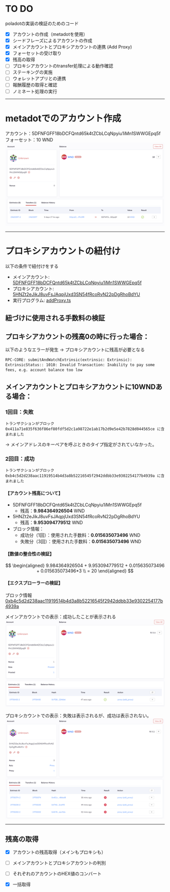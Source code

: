 # TO DO

poladotの実装の検証のためのコード

- [x] アカウントの作成（metadotを使用）
- [x] シードフレーズによるアカウントの作成
- [x] メインアカウントとプロキシアカウントの連携 (Add Proxy)
- [x] フォーセットの受け取り
- [x] 残高の取得
- [ ] プロキシアカウントのtransfer処理による動作確認
- [ ] ステーキングの実施
- [ ] ウォレットアプリとの連携
- [ ] 報酬履歴の取得と確認
- [ ] ノミネート処理の実行

---


# metadotでのアカウント作成

アカウント：5DFNFGFF18bDCFQntd65k4tZCbLCqNpyiu1iMn1SWWGEpq5f
フォーセット：10 WND
![metadotで作成してfaucetを取得したあとの画像](./assets/image001.png)

---

# プロキシアカウントの紐付け

以下の条件で紐付けをする

- メインアカウント: [5DFNFGFF18bDCFQntd65k4tZCbLCqNpyiu1iMn1SWWGEpq5f](https://westend.subscan.io/account/5DFNFGFF18bDCFQntd65k4tZCbLCqNpyiu1iMn1SWWGEpq5f)
- プロキシアカウント: [5HNZt2eJikJ8uvFsJAqpjUxd3SN54fRcoRvN22pDgRhoBdYU](https://westend.subscan.io/account/5HNZt2eJikJ8uvFsJAqpjUxd3SN54fRcoRvN22pDgRhoBdYU)
- 実行プログラム: [addProxy.ts](./addProxy.ts)

## 紐づけに使用される手数料の検証

## プロキシアカウントの残高0の時に行った場合：
以下のようなエラーが発生 → プロキシアカウントに残高が必要となる

```terminal: 実行結果
RPC-CORE: submitAndWatchExtrinsic(extrinsic: Extrinsic): ExtrinsicStatus:: 1010: Invalid Transaction: Inability to pay some fees, e.g. account balance too low
```

## メインアカウントとプロキシアカウントに10WNDある場合：

### 1回目：失敗

```terminal: 失敗
トランザクションがブロック 0x411a71e835f636f86ef80fdf5d2c1a98722e1ab17b2d9e5e42b7828d044565ce に含まれました
```

→ メインアドレスのキーペアを呼ぶときのタイプ指定がされていなかった。

### 2回目：成功

```terminal: 成功
トランザクションがブロック 0xb4c5d2d238aac11919514b4d3a8b52216545f2942ddbb33e9302254177b4939a に含まれました
```

#### 【アカウント残高について】

- 5DFNFGFF18bDCFQntd65k4tZCbLCqNpyiu1iMn1SWWGEpq5f
  - 残高：**9.984364926504** WND
- 5HNZt2eJikJ8uvFsJAqpjUxd3SN54fRcoRvN22pDgRhoBdYU
  - 残高：**9.953094779512** WND
- ブロック情報：
  - 成功分（1回）：使用された手数料：**0.015635073496** WND
  - 失敗分（3回）：使用された手数料：**0.015635073496** WND

#### 【数値の整合性の検証】

$$
\begin{aligned}
9.984364926504 + 9.953094779512 + 0.015635073496 + 0.015635073496*3 \\
= 20
\end{aligned}
$$

#### 【エクスプローラーの検証】

ブロック情報
[0xb4c5d2d238aac11919514b4d3a8b52216545f2942ddbb33e9302254177b4939a](https://westend.subscan.io/block/0xb4c5d2d238aac11919514b4d3a8b52216545f2942ddbb33e9302254177b4939a)

メインアカウントでの表示：成功したことが表示される
![addProxy.ts 実行の成功後のメインアカウントページ](./assets/image002.png)

プロキシカウントでの表示：失敗は表示されるが、成功は表示されない。
![addProxy.ts 実行の成功後のプロキシアカウントページ](./assets/image003.png)

---

## 残高の取得

- [x] アカウントの残高取得（メインもプロキシも）
- [ ] メインアカウントとプロキシアカウントの判別
- [ ] それぞれのアカウントのHEX値のコンバート
- [x] 一括取得

